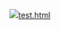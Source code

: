 
![](https://s3.cn-north-1.amazonaws.com.cn/tws-upload/images/1550726102632-5d3bfcc7-0e9e-4a3b-8df1-7f7965cc61f1.png)[test.html](https://s3.cn-north-1.amazonaws.com.cn/tws-upload/images/1550726160392-bbf4a1e1-3acb-4494-8153-fbead1d4c654.html)
